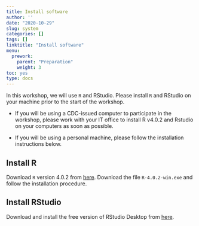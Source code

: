 ```yaml
---
title: Install software
author: ''
date: "2020-10-29"
slug: system
categories: []
tags: []
linktitle: "Install software"
menu:
  prework:
    parent: "Preparation"
    weight: 3
toc: yes
type: docs
---
```


In this workshop, we will use `R` and RStudio. Please install `R` and RStudio on your machine prior to the start of the workshop.

- If you will be using a CDC-issued computer to participate in the workshop, please work with your IT office to install R v4.0.2 and Rstudio on your computers as soon as possible. 

- If you will be using a personal machine, please follow the installation instructions below.


## Install R

Download `R` version 4.0.2 from [here](https://cran.r-project.org/bin/windows/base/old/4.0.2/). Download the file `R-4.0.2-win.exe` and follow the installation procedure.

## Install RStudio

Download and install the free version of RStudio Desktop from [here](https://rstudio.com/products/rstudio/download/#download).

